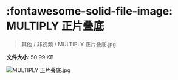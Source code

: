# :fontawesome-solid-file-image: MULTIPLY 正片叠底

> 其他 / 非视频 / MULTIPLY 正片叠底.jpg

**文件大小**: 50.99 KB

<img src="https://file.hsyhx.top/archive/其他/非视频/MULTIPLY 正片叠底.jpg"  alt="MULTIPLY 正片叠底.jpg" />